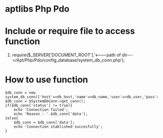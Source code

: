 # aptlibs Php Pdo

# Include or require file to access function
1. require($_SERVER['DOCUMENT_ROOT'].'<---path of dir--->/Apt/Php/Pdo/config_database/system_db_conn.php');

# How to use function
    $db_conn = new system_db_conn(['host'=>db_host,'name'=>db_name,'user'=>db_user,'pass'=>db_pass]);
    $db_conn = $SystemDbConn->get_conn();
    if($db_conn['status'] != true){
        echo 'Connection failed';
        echo 'Reason : '.$db_conn['data'];
    }else{
        $db_conn = $db_conn['data'];
        echo 'Connection stablished succesfully';
    }